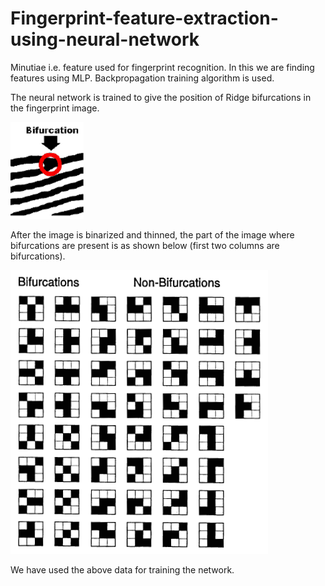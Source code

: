 # Fingerprint-feature-extraction-using-neural-network
Minutiae i.e. feature used for fingerprint recognition. In this we are finding features using MLP. Backpropagation training algorithm is used.

The neural network is trained to give the position of Ridge bifurcations in the fingerprint image.

![image](https://github.com/sid507/Fingerprint-feature-extraction-using-neural-network/blob/main/images/bifurcation.PNG?raw=true)

After the image is binarized and thinned, the part of the image where bifurcations are present is as shown below (first two columns are bifurcations).

![image](https://github.com/sid507/Fingerprint-feature-extraction-using-neural-network/blob/main/images/train_data.PNG?raw=true)

We have used the above data for training the network.
